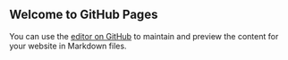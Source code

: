 ## Welcome to GitHub Pages

You can use the [editor on GitHub](https://github.com/moqshosting/api-resellerclub/edit/master/README.md) to maintain and preview the content for your website in Markdown files.


